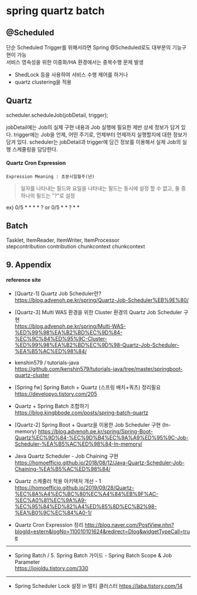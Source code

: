 
# spring quartz batch

## @Scheduled 
단순 Scheduled Trigger를 위해서라면 Spring @Scheduled로도 대부분의 기능구현이 가능  
서비스 영속성을 위한 이중화/HA 환경에서는 중복수행 문제 발생
- ShedLock 등을 사용하여 서비스 수행 제어를 하거나 
- quartz clustering을 적용

## Quartz

scheduler.scheduleJob(jobDetail, trigger);

jobDetail에는 Job의 실제 구현 내용과 Job 실행에 필요한 제반 상세 정보가 담겨 있다.
trigger에는 Job을 언제, 어떤 주기로, 언제부터 언제까지 실행할지에 대한 정보가 담겨 있다.
scheduler는 jobDetail과 trigger에 담긴 정보를 이용해서 실제 Job의 실행 스케줄링을 담당한다.

#### Quartz Cron Expression  
`Expression Meaning : 초분시일월주(년)`  
> 일자를 나타내는 필드와 요일을 나타내는 필드는 동시에 설정 할 수 없고, 둘 중 하나의 필드는 "?"로 설정  

ex) 0/5 * * * * ? or 0/5 * * ? * *  

## Batch
Tasklet, ItemReader, ItemWriter, ItemProcessor  
stepcontribution contribution chunkcontext chunkcontext  

## 9. Appendix

#### reference site

+ [Quartz-1] Quartz Job Scheduler란?  
https://blog.advenoh.pe.kr/spring/Quartz-Job-Scheduler%EB%9E%80/

+ [Quartz-3] Multi WAS 환경을 위한 Cluster 환경의 Quartz Job Scheduler 구현  
https://blog.advenoh.pe.kr/spring/Multi-WAS-%ED%99%98%EA%B2%BD%EC%9D%84-%EC%9C%84%ED%95%9C-Cluster-%ED%99%98%EA%B2%BD%EC%9D%98-Quartz-Job-Scheduler-%EA%B5%AC%ED%98%84/

+ kenshin579 / tutorials-java  
https://github.com/kenshin579/tutorials-java/tree/master/springboot-quartz-cluster


+ [Spring fw] Spring Batch + Quartz (스프링 배치+쿼츠) 정리필요  
https://developyo.tistory.com/205

+ Quartz + Spring Batch 조합하기  
https://blog.kingbbode.com/posts/spring-batch-quartz

+ [Quartz-2] Spring Boot + Quartz을 이용한 Job Scheduler 구현 (In-memory)
https://blog.advenoh.pe.kr/spring/Spring-Boot-Quartz%EC%9D%84-%EC%9D%B4%EC%9A%A9%ED%95%9C-Job-Scheduler-%EA%B5%AC%ED%98%84-In-memory/

+ Java Quartz Scheduler - Job Chaining 구현  
https://homoefficio.github.io/2018/08/12/Java-Quartz-Scheduler-Job-Chaining-%EA%B5%AC%ED%98%84/

+ Quartz 스케줄러 적용 아키텍처 개선 - 1  
https://homoefficio.github.io/2019/09/28/Quartz-%EC%8A%A4%EC%BC%80%EC%A4%84%EB%9F%AC-%EC%A0%81%EC%9A%A9-%EC%95%84%ED%82%A4%ED%85%8D%EC%B2%98-%EA%B0%9C%EC%84%A0-1/

+ Quartz Cron Expression 정리
http://blog.naver.com/PostView.nhn?blogId=estern&logNo=110010101624&redirect=Dlog&widgetTypeCall=true

---
+ Spring Batch / 5. Spring Batch 가이드 - Spring Batch Scope & Job Parameter  
https://jojoldu.tistory.com/330

---
+ Spring Scheduler Lock 설정 in 멀티 클러스터
https://laba.tistory.com/14
